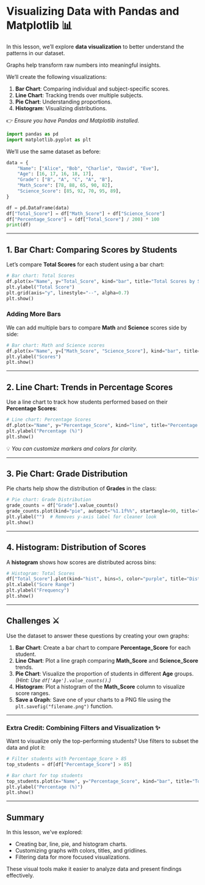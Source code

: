 # Visualizing Data with Pandas and Matplotlib 📊  

In this lesson, we’ll explore **data visualization** to better understand the patterns in our dataset. 

Graphs help transform raw numbers into meaningful insights.  

We’ll create the following visualizations:  

1. **Bar Chart**: Comparing individual and subject-specific scores.  
2. **Line Chart**: Tracking trends over multiple subjects.  
3. **Pie Chart**: Understanding proportions.  
4. **Histogram**: Visualizing distributions.  

👉 _Ensure you have Pandas and Matplotlib installed._  

````py
import pandas as pd
import matplotlib.pyplot as plt
````  

We’ll use the same dataset as before:  

````py
data = {
    "Name": ["Alice", "Bob", "Charlie", "David", "Eve"],
    "Age": [16, 17, 16, 18, 17],
    "Grade": ["B", "A", "C", "A", "B"],
    "Math_Score": [78, 88, 65, 90, 82],
    "Science_Score": [85, 92, 70, 95, 89],
}

df = pd.DataFrame(data)
df["Total_Score"] = df["Math_Score"] + df["Science_Score"]
df["Percentage_Score"] = (df["Total_Score"] / 200) * 100
print(df)
````  

---

## 1. Bar Chart: Comparing Scores by Students  

Let’s compare **Total Scores** for each student using a bar chart:  

````py
# Bar chart: Total Scores
df.plot(x="Name", y="Total_Score", kind="bar", title="Total Scores by Student", color="skyblue", legend=False)
plt.ylabel("Total Score")
plt.grid(axis="y", linestyle="--", alpha=0.7)
plt.show()
````  

### Adding More Bars  
We can add multiple bars to compare **Math** and **Science** scores side by side:  

````py
# Bar chart: Math and Science scores
df.plot(x="Name", y=["Math_Score", "Science_Score"], kind="bar", title="Scores by Subject", width=0.8)
plt.ylabel("Scores")
plt.show()
````  

---

## 2. Line Chart: Trends in Percentage Scores  

Use a line chart to track how students performed based on their **Percentage Scores**:  

````py
# Line chart: Percentage Scores
df.plot(x="Name", y="Percentage_Score", kind="line", title="Percentage Score Trends", marker="o", color="green")
plt.ylabel("Percentage (%)")
plt.show()
````  

💡 _You can customize markers and colors for clarity._  

---

## 3. Pie Chart: Grade Distribution  

Pie charts help show the distribution of **Grades** in the class:  

````py
# Pie chart: Grade Distribution
grade_counts = df["Grade"].value_counts()
grade_counts.plot(kind="pie", autopct="%1.1f%%", startangle=90, title="Grade Distribution", colors=["gold", "lightblue", "pink"])
plt.ylabel("")  # Removes y-axis label for cleaner look
plt.show()
````  

---

## 4. Histogram: Distribution of Scores  

A **histogram** shows how scores are distributed across bins:  

````py
# Histogram: Total Scores
df["Total_Score"].plot(kind="hist", bins=5, color="purple", title="Distribution of Total Scores")
plt.xlabel("Score Range")
plt.ylabel("Frequency")
plt.show()
````  

---

## Challenges ⚔️ 

Use the dataset to answer these questions by creating your own graphs:  

1. **Bar Chart**: Create a bar chart to compare **Percentage_Score** for each student.  
2. **Line Chart**: Plot a line graph comparing **Math_Score** and **Science_Score** trends.  
3. **Pie Chart**: Visualize the proportion of students in different **Age** groups. _(Hint: Use `df['Age'].value_counts()`.)_  
4. **Histogram**: Plot a histogram of the **Math_Score** column to visualize score ranges.  
5. **Save a Graph**: Save one of your charts to a PNG file using the `plt.savefig("filename.png")` function.  

---

### Extra Credit: Combining Filters and Visualization  ✨

Want to visualize only the top-performing students? Use filters to subset the data and plot it:  

````py
# Filter students with Percentage_Score > 85
top_students = df[df["Percentage_Score"] > 85]

# Bar chart for top students
top_students.plot(x="Name", y="Percentage_Score", kind="bar", title="Top Performing Students", color="lightgreen", legend=False)
plt.ylabel("Percentage (%)")
plt.show()
````  

---

## Summary  

In this lesson, we've explored:  

- Creating bar, line, pie, and histogram charts.  
- Customizing graphs with colors, titles, and gridlines.  
- Filtering data for more focused visualizations.  

These visual tools make it easier to analyze data and present findings effectively.
